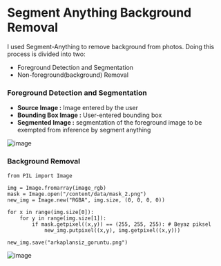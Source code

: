 # Segment Anything Background Removal

I used Segment-Anything to remove background from photos. Doing this process is divided into two: 
* Foreground Detection and Segmentation
* Non-foreground(background) Removal

### Foreground Detection and Segmentation
* **Source Image :** Image entered by the user
* **Bounding Box Image :** User-entered bounding box
* **Segmented Image :** segmentation of the foreground image to be exempted from inference by segment anything

![image](https://user-images.githubusercontent.com/48186387/232865147-2fc7e7ed-aca5-497e-9a36-28dfaf057cc1.png)

### Background Removal

```
from PIL import Image

img = Image.fromarray(image_rgb)
mask = Image.open("/content/data/mask_2.png")
new_img = Image.new("RGBA", img.size, (0, 0, 0, 0))

for x in range(img.size[0]):
    for y in range(img.size[1]):
        if mask.getpixel((x,y)) == (255, 255, 255): # Beyaz piksel
            new_img.putpixel((x,y), img.getpixel((x,y)))
            
new_img.save("arkaplansiz_goruntu.png")
```

![image](https://user-images.githubusercontent.com/48186387/232865004-106676fb-a251-4a19-9ed2-dbb2f29810ff.png)
